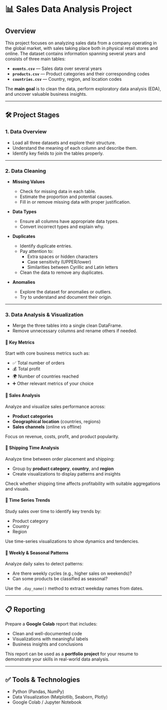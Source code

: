 # 📊 Sales Data Analysis Project

## Overview

This project focuses on analyzing sales data from a company operating in the global market, with sales taking place both in physical retail stores and online. The dataset contains information spanning several years and consists of three main tables:

- **`events.csv`** — Sales data over several years  
- **`products.csv`** — Product categories and their corresponding codes  
- **`countries.csv`** — Country, region, and location codes  

The **main goal** is to clean the data, perform exploratory data analysis (EDA), and uncover valuable business insights.

---

## 🛠️ Project Stages

### 1. Data Overview

- Load all three datasets and explore their structure.
- Understand the meaning of each column and describe them.
- Identify key fields to join the tables properly.

---

### 2. Data Cleaning

- **Missing Values**  
  - Check for missing data in each table.  
  - Estimate the proportion and potential causes.  
  - Fill in or remove missing data with proper justification.

- **Data Types**  
  - Ensure all columns have appropriate data types.  
  - Convert incorrect types and explain why.

- **Duplicates**  
  - Identify duplicate entries.  
  - Pay attention to:
    - Extra spaces or hidden characters
    - Case sensitivity (UPPER/lower)
    - Similarities between Cyrillic and Latin letters  
  - Clean the data to remove any duplicates.

- **Anomalies**  
  - Explore the dataset for anomalies or outliers.  
  - Try to understand and document their origin.

---

### 3. Data Analysis & Visualization

- Merge the three tables into a single clean DataFrame.
- Remove unnecessary columns and rename others if needed.

#### 📌 Key Metrics

Start with core business metrics such as:

- ✅ Total number of orders  
- 💰 Total profit  
- 🌍 Number of countries reached  
- ➕ Other relevant metrics of your choice  

#### 🛒 Sales Analysis

Analyze and visualize sales performance across:

- **Product categories**
- **Geographical location** (countries, regions)
- **Sales channels** (online vs offline)

Focus on revenue, costs, profit, and product popularity.

#### 🚚 Shipping Time Analysis

Analyze time between order placement and shipping:

- Group by **product category**, **country**, and **region**
- Create visualizations to display patterns and insights

Check whether shipping time affects profitability with suitable aggregations and visuals.

#### 📅 Time Series Trends

Study sales over time to identify key trends by:

- Product category  
- Country  
- Region  

Use time-series visualizations to show dynamics and tendencies.

#### 📆 Weekly & Seasonal Patterns

Analyze daily sales to detect patterns:

- Are there weekly cycles (e.g., higher sales on weekends)?
- Can some products be classified as seasonal?

Use the `.day_name()` method to extract weekday names from dates.

---

## 📋 Reporting

Prepare a **Google Colab** report that includes:

- Clean and well-documented code
- Visualizations with meaningful labels
- Business insights and conclusions

This report can be used as a **portfolio project** for your resume to demonstrate your skills in real-world data analysis.

---

## ✅ Tools & Technologies

- Python (Pandas, NumPy)
- Data Visualization (Matplotlib, Seaborn, Plotly)
- Google Colab / Jupyter Notebook
